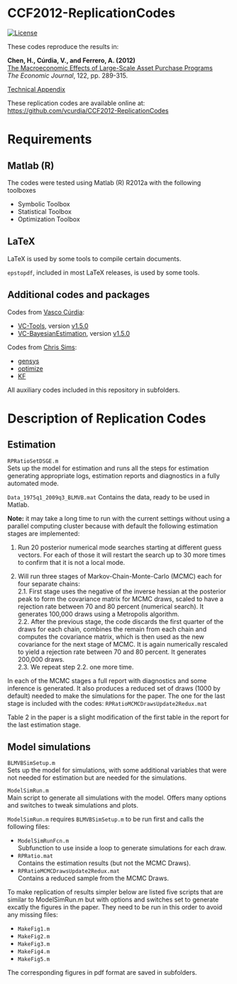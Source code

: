 # CCF2012-ReplicationCodes

[![License](https://img.shields.io/badge/license-BSD%203--clause-green.svg)](https://github.com/vcurdia/CCF2012-ReplicationCodes/blob/master/LICENSE)

These codes reproduce the results in:

**Chen, H., Cúrdia, V., and Ferrero, A. (2012)**  
[The Macroeconomic Effects of Large-Scale Asset Purchase Programs](http://onlinelibrary.wiley.com/doi/10.1111/j.1468-0297.2012.02549.x/abstract)  
*The Economic Journal*, 122, pp. 289-315.

[Technical Appendix](https://github.com/vcurdia/CCF2012-ReplicationCodes/blob/master/CCF_LSAP_MacroEffects_Appendix.pdf)

These replication codes are available online at:  
https://github.com/vcurdia/CCF2012-ReplicationCodes

# Requirements

## Matlab (R)
The codes were tested using Matlab (R) R2012a with the following toolboxes
- Symbolic Toolbox
- Statistical Toolbox
- Optimization Toolbox

## LaTeX
LaTeX is used by some tools to compile certain documents.

`epstopdf`, included in most LaTeX releases, is used by some tools.

## Additional codes and packages

Codes from 
[Vasco Cúrdia](http://www.frbsf.org/economic-research/economists/vasco-curdia/):
- [VC-Tools](https://github.com/vcurdia/VC-Tools), 
  version 
  [v1.5.0](https://github.com/vcurdia/VC-Tools/releases/tag/v1.5.0)
- [VC-BayesianEstimation](https://github.com/vcurdia/VC-BayesianEstimation),
  version
  [v1.5.0](https://github.com/vcurdia/VC-BayesianEstimation/releases/tag/v1.5.0)
  
Codes from [Chris Sims](http://www.princeton.edu/~sims/):
- [gensys](http://sims.princeton.edu/yftp/gensys/)
- [optimize](http://dge.repec.org/codes/sims/optimize/)
- [KF](http://sims.princeton.edu/yftp/Times09/KFmatlab/)

All auxiliary codes included in this repository in subfolders.


# Description of Replication Codes

## Estimation

`RPRatioSetDSGE.m`  
Sets up the model for estimation and runs all the steps for estimation
generating appropriate logs, estimation reports and diagnostics in a fully
automated mode.

`Data_1975q1_2009q3_BLMVB.mat`
Contains the data, ready to be used in Matlab.

**Note:** it may take a long time to run with the current settings without
using a parallel computing cluster because with default the following
estimation stages are implemented:

1. Run 20 posterior numerical mode searches starting at different guess
vectors. For each of those it will restart the search up to 30 more times to
confirm that it is not a local mode.

2. Will run three stages of Markov-Chain-Monte-Carlo (MCMC) each for four
   separate chains:  
	2.1. First stage uses the negative of the inverse hessian at the posterior
peak to form the covariance matrix for MCMC draws, scaled to have a rejection
rate between 70 and 80 percent (numerical search). It generates
100,000 draws using a Metropolis algorithm.  
	2.2. After the previous stage, the code discards the first quarter of the
draws for each chain, combines the remain from each chain and computes the
covariance matrix, which is then used as the new covariance for the next stage
of MCMC. It is again numerically rescaled to yield a rejection rate between 70
and 80 percent. It generates 200,000 draws.  
	2.3. We repeat step 2.2. one more time.

In each of the MCMC stages a full report with diagnostics and some inference is
generated. It also produces a reduced set of draws (1000 by default) needed to
make the simulations for the paper. The one for the last stage is included with
the codes: `RPRatioMCMCDrawsUpdate2Redux.mat`

Table 2 in the paper is a slight modification of the first table in the report 
for the last estimation stage.


## Model simulations

`BLMVBSimSetup.m`  
Sets up the model for simulations, with some additional variables that were not
needed for estimation but are needed for the simulations.

`ModelSimRun.m`  
Main script to generate all simulations with the model. Offers many options and
switches to tweak simulations and plots.

`ModelSimRun.m` requires `BLMVBSimSetup.m` to be run first and calls the
following files:
- `ModelSimRunFcn.m`  
  Subfunction to use inside a loop to generate simulations for each draw.
- `RPRatio.mat`  
  Contains the estimation results (but not the MCMC Draws).
- `RPRatioMCMCDrawsUpdate2Redux.mat`  
  Contains a reduced sample from the MCMC Draws.
 
To make replication of results simpler below are listed five scripts that are
similar to ModelSimRun.m but with options and switches set to generate excatly
the figures in the paper. They need to be run in this order to avoid any 
missing files:
- `MakeFig1.m`
- `MakeFig2.m`
- `MakeFig3.m`
- `MakeFig4.m`
- `MakeFig5.m`

The corresponding figures in pdf format are saved in subfolders.


